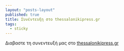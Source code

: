 ```yaml
---
layout: "posts-layout"
published: true
title: Συνέντευξη στο thessalonikipress.gr
tags: 
  - sticky
---
```


Διαβαστε τη συνεντευξή μας στο [thessalonikipress.gr](http://www.thessalonikipress.gr/i-techni-tou-paradosiakou-karate/)
